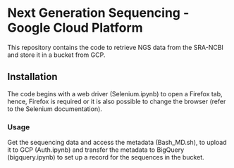 # Next Generation Sequencing - Google Cloud Platform

This repository contains the code to retrieve NGS data from the SRA-NCBI and store it in a bucket from GCP.

## Installation
The code begins with a web driver (Selenium.ipynb) to open a Firefox tab, hence, Firefox is required or it is also possible to change the browser (refer to the Selenium documentation).

### Usage
Get the sequencing data and access the metadata (Bash_MD.sh), to upload it to GCP (Auth.ipynb) and transfer the metadata to BigQuery (bigquery.ipynb) to set up a record for the sequences in the bucket.

